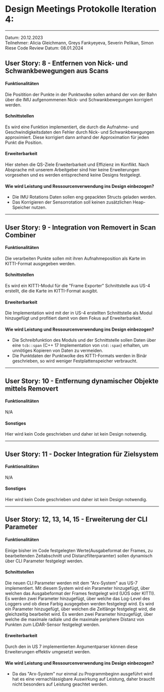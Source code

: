 # Design Meetings Protokolle Iteration 4:
---
Datum: 20.12.2023  
Teilnehmer: Alicia Gleichmann, Greys Fankyeyeva, Severin Pelikan, Simon Riese
Code Review Datum: 08.01.2024

## User Story: 8 - Entfernen von Nick- und Schwankbewegungen aus Scans
#### Funktionalitäten
Die Positition der Punkte in der Punktwolke sollen anhand der von der Bahn über die IMU aufgenommenen Nick- und Schwankbewegungen korrigiert werden.
#### Schnittstellen
Es wird eine Funktion implementiert, die durch die Aufnahme- und Geschwindigkeitsdaten den Fehler durch Nick- und Schwankbewegungen approximiert. Diese korrigiert dann anhand der Approximation für jeden Punkt die Position.
#### Erweiterbarkeit
Hier stehen die QS-Ziele Erweiterbarkeit und Effizienz im Konflikt.
Nach Absprache mit unserem Arbeitgeber sind hier keine Erweiterungen vorgesehen und es werden entsprechend keine Designs festgelegt.
#### Wie wird Leistung und Ressourcenverwendung ins Design einbezogen?
- Die IMU Rotations Daten sollen eng gepackten Structs geladen werden.
- Das Korrigieren der Sensorrotation soll keinen zusätzlichen Heap-Speicher nutzen.

---

## User Story: 9 - Integration von Removert in Scan Combiner 
#### Funktionalitäten
Die verarbeiten Punkte sollen mit ihren Aufnahmeposition als Karte im KITTI-Format ausgegeben werden.
#### Schnittstellen
Es wird ein KITTI-Modul für die "Frame Exporter" Schnittstelle aus US-4 erstellt, die die Karte im KITTI-Format ausgibt.
#### Erweiterbarkeit
Die Implementation wird mit der in US-4 erstellten Schnittstelle als Modul hinzugefügt und profitiert damit von dem Fokus auf Erweiterbarkeit.
#### Wie wird Leistung und Ressourcenverwendung ins Design einbezogen?
- Die Schreibfunktion des Moduls und der Schnittstelle sollen Daten über eine `tcb::span` (C++ 17 Implementation von `std::span`) erhalten, um unnötiges Kopieren von Daten zu vermeiden.
- Die Punktdaten der Punktwolke des KITTI-Formats werden in Binär geschrieben, so wird weniger Festplattenspeicher verbraucht.

---

## User Story: 10 - Entfernung dynamischer Objekte mittels Removert
#### Funktionalitäten
N/A
#### Sonstiges
Hier wird kein Code geschrieben und daher ist kein Design notwendig.

---

## User Story: 11 - Docker Integration für Zielsystem
#### Funktionalitäten
N/A
#### Sonstiges
Hier wird kein Code geschrieben und daher ist kein Design notwendig.

---

## User Story: 12, 13, 14, 15 - Erweiterung der CLI Parameter
#### Funktionalitäten
Einige bisher im Code festgelegten Werte(Ausgabeformat der Frames, zu bearbeitenden Zeitabschnitt und Distanzfilterparamter) sollen dynamisch über CLI Parameter festgelegt werden.
#### Schnittstellen
Die neuen CLI Parameter werden mit dem "Arx-System" aus US-7 implementiert.
Mit diesem System wird ein Parameter hinzugefügt, über welchen das Ausgabeformat der Frames festgelegt wird (UOS oder KITTI).
Es werden zwei Parameter hinzugefügt, über welche das Log-Level des Loggers und ob diese Farbig ausgegeben werden festgelegt wird.
Es wird ein Parameter hinzugefügt, über welchen die Zeitlänge festgelegt wird, die gleichzeitig bearbeitet wird.
Es werden zwei Parameter hinzugefügt, über welche die maximale radiale und die maximale periphere Distanz von Punkten zum LiDAR-Sensor festgelegt werden. 
#### Erweiterbarkeit
Durch den in US 7 implementierten Argumentparser können diese Erweiterungen effektiv umgesetzt werden.
#### Wie wird Leistung und Ressourcenverwendung ins Design einbezogen?
- Da das "Arx-System" nur einmal zu Programmbeginn ausgeführt wird hat es eine vernachlässigbare Auswirkung auf Leistung, daher braucht nicht besonders auf Leistung geachtet werden.